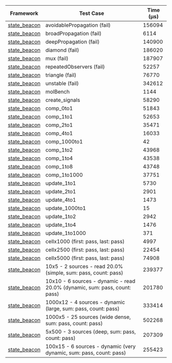 | Framework | Test Case | Time (μs) |
| --- | --- | --- |
| [state_beacon](https://github.com/jinyus/dart_beacon) | avoidablePropagation (fail) | 156094 |
| [state_beacon](https://github.com/jinyus/dart_beacon) | broadPropagation (fail) | 6114 |
| [state_beacon](https://github.com/jinyus/dart_beacon) | deepPropagation (fail) | 140900 |
| [state_beacon](https://github.com/jinyus/dart_beacon) | diamond (fail) | 186020 |
| [state_beacon](https://github.com/jinyus/dart_beacon) | mux (fail) | 187907 |
| [state_beacon](https://github.com/jinyus/dart_beacon) | repeatedObservers (fail) | 52257 |
| [state_beacon](https://github.com/jinyus/dart_beacon) | triangle (fail) | 76770 |
| [state_beacon](https://github.com/jinyus/dart_beacon) | unstable (fail) | 342612 |
| [state_beacon](https://github.com/jinyus/dart_beacon) | molBench | 1144 |
| [state_beacon](https://github.com/jinyus/dart_beacon) | create_signals | 58290 |
| [state_beacon](https://github.com/jinyus/dart_beacon) | comp_0to1 | 51843 |
| [state_beacon](https://github.com/jinyus/dart_beacon) | comp_1to1 | 52653 |
| [state_beacon](https://github.com/jinyus/dart_beacon) | comp_2to1 | 35471 |
| [state_beacon](https://github.com/jinyus/dart_beacon) | comp_4to1 | 16033 |
| [state_beacon](https://github.com/jinyus/dart_beacon) | comp_1000to1 | 42 |
| [state_beacon](https://github.com/jinyus/dart_beacon) | comp_1to2 | 43968 |
| [state_beacon](https://github.com/jinyus/dart_beacon) | comp_1to4 | 43538 |
| [state_beacon](https://github.com/jinyus/dart_beacon) | comp_1to8 | 43748 |
| [state_beacon](https://github.com/jinyus/dart_beacon) | comp_1to1000 | 37751 |
| [state_beacon](https://github.com/jinyus/dart_beacon) | update_1to1 | 5730 |
| [state_beacon](https://github.com/jinyus/dart_beacon) | update_2to1 | 2901 |
| [state_beacon](https://github.com/jinyus/dart_beacon) | update_4to1 | 1473 |
| [state_beacon](https://github.com/jinyus/dart_beacon) | update_1000to1 | 15 |
| [state_beacon](https://github.com/jinyus/dart_beacon) | update_1to2 | 2942 |
| [state_beacon](https://github.com/jinyus/dart_beacon) | update_1to4 | 1476 |
| [state_beacon](https://github.com/jinyus/dart_beacon) | update_1to1000 | 371 |
| [state_beacon](https://github.com/jinyus/dart_beacon) | cellx1000 (first: pass, last: pass) | 4997 |
| [state_beacon](https://github.com/jinyus/dart_beacon) | cellx2500 (first: pass, last: pass) | 22454 |
| [state_beacon](https://github.com/jinyus/dart_beacon) | cellx5000 (first: pass, last: pass) | 74908 |
| [state_beacon](https://github.com/jinyus/dart_beacon) | 10x5 - 2 sources - read 20.0% (simple, sum: pass, count: pass) | 239377 |
| [state_beacon](https://github.com/jinyus/dart_beacon) | 10x10 - 6 sources - dynamic - read 20.0% (dynamic, sum: pass, count: pass) | 201780 |
| [state_beacon](https://github.com/jinyus/dart_beacon) | 1000x12 - 4 sources - dynamic (large, sum: pass, count: pass) | 333414 |
| [state_beacon](https://github.com/jinyus/dart_beacon) | 1000x5 - 25 sources (wide dense, sum: pass, count: pass) | 502268 |
| [state_beacon](https://github.com/jinyus/dart_beacon) | 5x500 - 3 sources (deep, sum: pass, count: pass) | 207309 |
| [state_beacon](https://github.com/jinyus/dart_beacon) | 100x15 - 6 sources - dynamic (very dynamic, sum: pass, count: pass) | 255423 |
